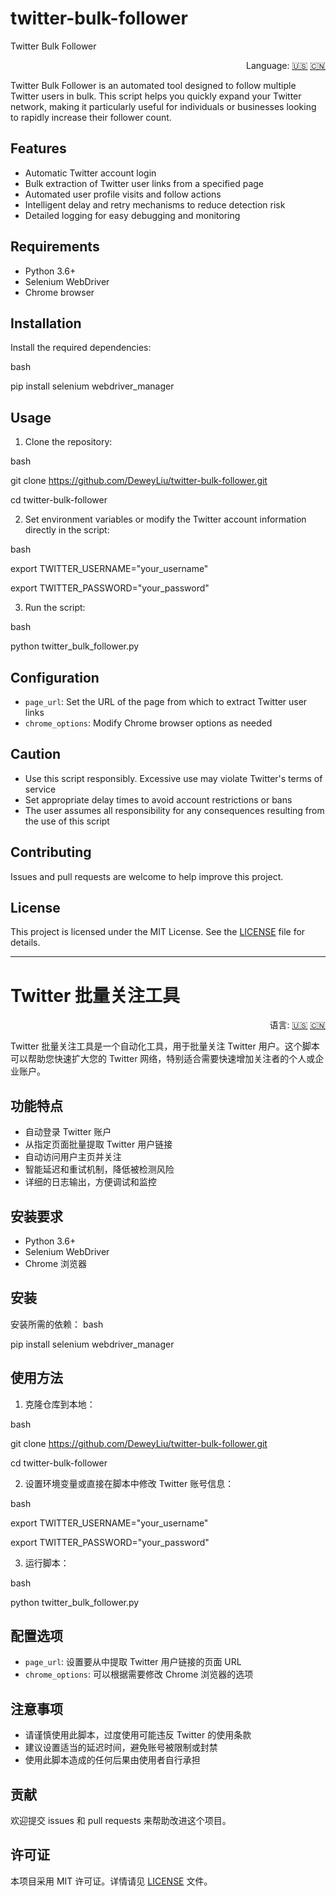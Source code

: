 # twitter-bulk-follower
Twitter Bulk Follower

<div align="right">
  Language:
  <a title="English" href="#readme">🇺🇸</a>
  <a title="中文" href="#readme-cn">🇨🇳</a>
</div>

Twitter Bulk Follower is an automated tool designed to follow multiple Twitter users in bulk. This script helps you quickly expand your Twitter network, making it particularly useful for individuals or businesses looking to rapidly increase their follower count.

## Features

- Automatic Twitter account login
- Bulk extraction of Twitter user links from a specified page
- Automated user profile visits and follow actions
- Intelligent delay and retry mechanisms to reduce detection risk
- Detailed logging for easy debugging and monitoring

## Requirements

- Python 3.6+
- Selenium WebDriver
- Chrome browser

## Installation

Install the required dependencies:

bash

pip install selenium webdriver_manager

## Usage

1. Clone the repository:

bash

git clone https://github.com/DeweyLiu/twitter-bulk-follower.git

cd twitter-bulk-follower


2. Set environment variables or modify the Twitter account information directly in the script:

bash

export TWITTER_USERNAME="your_username"

export TWITTER_PASSWORD="your_password"


3. Run the script:

bash

python twitter_bulk_follower.py


## Configuration

- `page_url`: Set the URL of the page from which to extract Twitter user links
- `chrome_options`: Modify Chrome browser options as needed

## Caution

- Use this script responsibly. Excessive use may violate Twitter's terms of service
- Set appropriate delay times to avoid account restrictions or bans
- The user assumes all responsibility for any consequences resulting from the use of this script

## Contributing

Issues and pull requests are welcome to help improve this project.

## License

This project is licensed under the MIT License. See the [LICENSE](LICENSE) file for details.

---

<div id="readme-cn"></div>

# Twitter 批量关注工具

<div align="right">
  语言:
  <a title="English" href="#readme">🇺🇸</a>
  <a title="中文" href="#readme-cn">🇨🇳</a>
</div>

Twitter 批量关注工具是一个自动化工具，用于批量关注 Twitter 用户。这个脚本可以帮助您快速扩大您的 Twitter 网络，特别适合需要快速增加关注者的个人或企业账户。

## 功能特点

- 自动登录 Twitter 账户
- 从指定页面批量提取 Twitter 用户链接
- 自动访问用户主页并关注
- 智能延迟和重试机制，降低被检测风险
- 详细的日志输出，方便调试和监控

## 安装要求

- Python 3.6+
- Selenium WebDriver
- Chrome 浏览器

## 安装

安装所需的依赖：
bash

pip install selenium webdriver_manager

## 使用方法

1. 克隆仓库到本地：

bash

git clone https://github.com/DeweyLiu/twitter-bulk-follower.git

cd twitter-bulk-follower

2. 设置环境变量或直接在脚本中修改 Twitter 账号信息：

bash

export TWITTER_USERNAME="your_username"

export TWITTER_PASSWORD="your_password"

3. 运行脚本：

bash

python twitter_bulk_follower.py

## 配置选项

- `page_url`: 设置要从中提取 Twitter 用户链接的页面 URL
- `chrome_options`: 可以根据需要修改 Chrome 浏览器的选项

## 注意事项

- 请谨慎使用此脚本，过度使用可能违反 Twitter 的使用条款
- 建议设置适当的延迟时间，避免账号被限制或封禁
- 使用此脚本造成的任何后果由使用者自行承担

## 贡献

欢迎提交 issues 和 pull requests 来帮助改进这个项目。

## 许可证

本项目采用 MIT 许可证。详情请见 [LICENSE](LICENSE) 文件。






